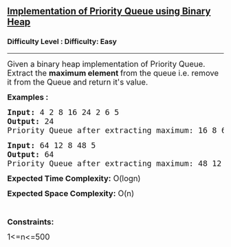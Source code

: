 <h2><a href="https://www.geeksforgeeks.org/problems/implementation-of-priority-queue-using-binary-heap/1">Implementation of Priority Queue using Binary Heap</a></h2><h3>Difficulty Level : Difficulty: Easy</h3><hr><div class="problems_problem_content__Xm_eO"><p><span style="font-size: 18px;">Given a binary heap implementation of Priority Queue. Extract the <strong>maximum element </strong>from the queue&nbsp;i.e. remove it&nbsp;from the Queue and return it's value.&nbsp;</span></p>
<p><span style="font-size: 18px;"><strong>Examples :</strong></span></p>
<pre><span style="font-size: 18px;"><strong>Input:</strong> 4 2 8 16 24 2 6 5</span>
<span style="font-size: 18px;"><strong>Output:</strong> 24</span>
<span style="font-size: 18px;">Priority Queue after extracting maximum: 16 8 6 5 2 2 4</span></pre>
<pre><span style="font-size: 18px;"><strong>Input:</strong> 64 12 8 48 5</span>
<span style="font-size: 18px;"><strong>Output:</strong> 64</span>
<span style="font-size: 18px;">Priority Queue after extracting maximum: 48 12 8 5</span>
</pre>
<p><span style="font-size: 18px;"><strong>Expected Time Complexity:</strong> O(logn)</span></p>
<p><span style="font-size: 18px;"><strong>Expected Space Complexity:</strong> O(n)</span></p>
<p>&nbsp;</p>
<p><strong><span style="font-size: 18px;">Constraints:</span></strong></p>
<p><span style="font-size: 18px;">1&lt;=n&lt;=500</span></p></div>